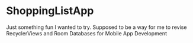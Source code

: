 # ShoppingListApp
Just something fun I wanted to try. Supposed to be a way for me to revise RecyclerViews and Room Databases for Mobile App Development
